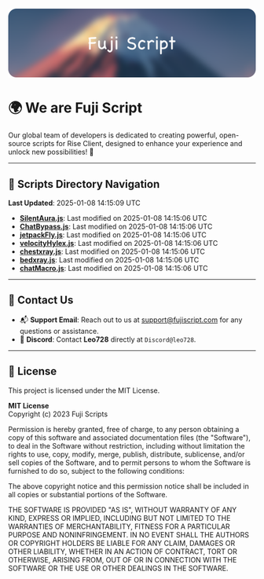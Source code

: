 ![Banner](.github/b.webp)

# 🌍 **We are Fuji Script**

Our global team of developers is dedicated to creating powerful, open-source scripts for Rise Client, designed to enhance your experience and unlock new possibilities! 🌟

---
<!-- SCRIPTS_NAVIGATION_START -->
## 📂 **Scripts Directory Navigation**

**Last Updated**: 2025-01-08 14:15:09 UTC

- **[SilentAura.js](scripts/SilentAura.js)**: Last modified on 2025-01-08 14:15:06 UTC
- **[ChatBypass.js](scripts/ChatBypass.js)**: Last modified on 2025-01-08 14:15:06 UTC
- **[jetpackFly.js](scripts/jetpackFly.js)**: Last modified on 2025-01-08 14:15:06 UTC
- **[velocityHylex.js](scripts/velocityHylex.js)**: Last modified on 2025-01-08 14:15:06 UTC
- **[chestxray.js](scripts/chestxray.js)**: Last modified on 2025-01-08 14:15:06 UTC
- **[bedxray.js](scripts/bedxray.js)**: Last modified on 2025-01-08 14:15:06 UTC
- **[chatMacro.js](scripts/chatMacro.js)**: Last modified on 2025-01-08 14:15:06 UTC

<!-- SCRIPTS_NAVIGATION_END -->

---

## 💬 **Contact Us**  
- 📬 **Support Email**: Reach out to us at [support@fujiscript.com](mailto:support@fujiscript.com) for any questions or assistance.  
- 💬 **Discord**: Contact **Leo728** directly at `Discord@leo728`.

---

## 📜 **License**

This project is licensed under the MIT License.  

**MIT License**  
Copyright (c) 2023 Fuji Scripts  

Permission is hereby granted, free of charge, to any person obtaining a copy of this software and associated documentation files (the "Software"), to deal in the Software without restriction, including without limitation the rights to use, copy, modify, merge, publish, distribute, sublicense, and/or sell copies of the Software, and to permit persons to whom the Software is furnished to do so, subject to the following conditions:  

The above copyright notice and this permission notice shall be included in all copies or substantial portions of the Software.  

THE SOFTWARE IS PROVIDED "AS IS", WITHOUT WARRANTY OF ANY KIND, EXPRESS OR IMPLIED, INCLUDING BUT NOT LIMITED TO THE WARRANTIES OF MERCHANTABILITY, FITNESS FOR A PARTICULAR PURPOSE AND NONINFRINGEMENT. IN NO EVENT SHALL THE AUTHORS OR COPYRIGHT HOLDERS BE LIABLE FOR ANY CLAIM, DAMAGES OR OTHER LIABILITY, WHETHER IN AN ACTION OF CONTRACT, TORT OR OTHERWISE, ARISING FROM, OUT OF OR IN CONNECTION WITH THE SOFTWARE OR THE USE OR OTHER DEALINGS IN THE SOFTWARE.  
